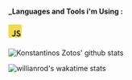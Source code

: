 <!--
**zotosk/zotosk** is a ✨ _special_ ✨ repository because its `README.md` (this file) appears on your GitHub profile. -->

#### _Languages and Tools i'm Using :

<img align="left" alt="JavaScript" width="26px" src="https://raw.githubusercontent.com/github/explore/80688e429a7d4ef2fca1e82350fe8e3517d3494d/topics/javascript/javascript.png" />
<br/><br/>

![Konstantinos Zotos' github stats](https://github-readme-stats.vercel.app/api?username=zotosk&show_icons=true&theme=vue-dark&count_private=true&include_all_commits=true&hide=contribs,issues)

![willianrod's wakatime stats](https://github-readme-stats.vercel.app/api/wakatime?username=kzotos)
